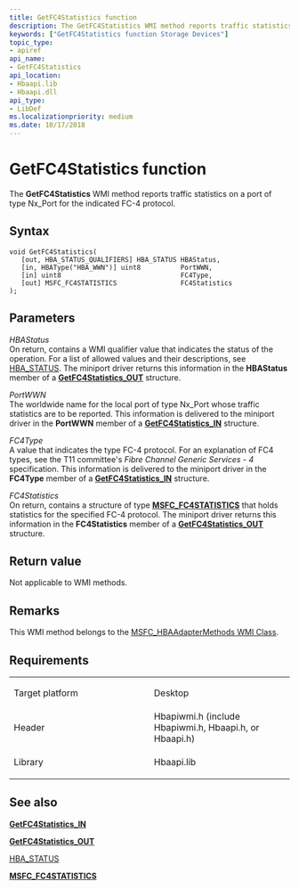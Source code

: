 ```yaml
---
title: GetFC4Statistics function
description: The GetFC4Statistics WMI method reports traffic statistics on a port of type Nx\_Port for the indicated FC-4 protocol.
keywords: ["GetFC4Statistics function Storage Devices"]
topic_type:
- apiref
api_name:
- GetFC4Statistics
api_location:
- Hbaapi.lib
- Hbaapi.dll
api_type:
- LibDef
ms.localizationpriority: medium
ms.date: 10/17/2018
---
```


# GetFC4Statistics function


The **GetFC4Statistics** WMI method reports traffic statistics on a port of type Nx\_Port for the indicated FC-4 protocol.

## Syntax

```ManagedCPlusPlus
void GetFC4Statistics(
   [out, HBA_STATUS_QUALIFIERS] HBA_STATUS HBAStatus,
   [in, HBAType("HBA_WWN")] uint8          PortWWN,
   [in] uint8                              FC4Type,
   [out] MSFC_FC4STATISTICS                FC4Statistics
);
```

## Parameters

*HBAStatus*   
On return, contains a WMI qualifier value that indicates the status of the operation. For a list of allowed values and their descriptions, see [HBA\_STATUS](hba-status.md). The miniport driver returns this information in the **HBAStatus** member of a [**GetFC4Statistics\_OUT**](/windows-hardware/drivers/ddi/hbapiwmi/ns-hbapiwmi-_getfc4statistics_out) structure.

*PortWWN*   
The worldwide name for the local port of type Nx\_Port whose traffic statistics are to be reported. This information is delivered to the miniport driver in the **PortWWN** member of a [**GetFC4Statistics\_IN**](/windows-hardware/drivers/ddi/hbapiwmi/ns-hbapiwmi-_getfc4statistics_in) structure.

*FC4Type*   
A value that indicates the type FC-4 protocol. For an explanation of FC4 types, see the T11 committee's *Fibre Channel Generic Services - 4* specification. This information is delivered to the miniport driver in the **FC4Type** member of a [**GetFC4Statistics\_IN**](/windows-hardware/drivers/ddi/hbapiwmi/ns-hbapiwmi-_getfc4statistics_in) structure.

*FC4Statistics*   
On return, contains a structure of type [**MSFC\_FC4STATISTICS**](/windows-hardware/drivers/ddi/hbapiwmi/ns-hbapiwmi-_msfc_fc4statistics) that holds statistics for the specified FC-4 protocol. The miniport driver returns this information in the **FC4Statistics** member of a [**GetFC4Statistics\_OUT**](/windows-hardware/drivers/ddi/hbapiwmi/ns-hbapiwmi-_getfc4statistics_out) structure.

## Return value

Not applicable to WMI methods.

## Remarks

This WMI method belongs to the [MSFC\_HBAAdapterMethods WMI Class](msfc-hbaadaptermethods-wmi-class.md).

## Requirements

<table>
<colgroup>
<col width="50%" />
<col width="50%" />
</colgroup>
<tbody>
<tr class="odd">
<td align="left"><p>Target platform</p></td>
<td align="left">Desktop</td>
</tr>
<tr class="even">
<td align="left"><p>Header</p></td>
<td align="left">Hbapiwmi.h (include Hbapiwmi.h, Hbaapi.h, or Hbaapi.h)</td>
</tr>
<tr class="odd">
<td align="left"><p>Library</p></td>
<td align="left">Hbaapi.lib</td>
</tr>
</tbody>
</table>

## <span id="see_also"></span>See also


[**GetFC4Statistics\_IN**](/windows-hardware/drivers/ddi/hbapiwmi/ns-hbapiwmi-_getfc4statistics_in)

[**GetFC4Statistics\_OUT**](/windows-hardware/drivers/ddi/hbapiwmi/ns-hbapiwmi-_getfc4statistics_out)

[HBA\_STATUS](hba-status.md)

[**MSFC\_FC4STATISTICS**](/windows-hardware/drivers/ddi/hbapiwmi/ns-hbapiwmi-_msfc_fc4statistics)

 

